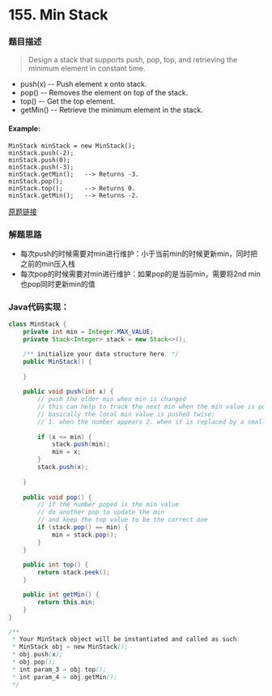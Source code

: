 # 155. Min Stack

### 题目描述

> Design a stack that supports push, pop, top, and retrieving the minimum element in constant time.
- push(x) -- Push element x onto stack.
- pop() -- Removes the element on top of the stack.
- top() -- Get the top element.
- getMin() -- Retrieve the minimum element in the stack.

#### Example:
    MinStack minStack = new MinStack();
    minStack.push(-2);
    minStack.push(0);
    minStack.push(-3);
    minStack.getMin();   --> Returns -3.
    minStack.pop();
    minStack.top();      --> Returns 0.
    minStack.getMin();   --> Returns -2.




[原题链接](https://leetcode.com/problems/min-stack/)

### 解题思路
- 每次push的时候需要对min进行维护：小于当前min的时候更新min，同时把之前的min压入栈
- 每次pop的时候需要对min进行维护：如果pop的是当前min，需要将2nd min也pop同时更新min的值

### Java代码实现：

```java
class MinStack {
    private int min = Integer.MAX_VALUE;
    private Stack<Integer> stack = new Stack<>();

    /** initialize your data structure here. */
    public MinStack() {
    
    }
    
    public void push(int x) {
        // push the older min when min is changed
        // this can help to track the next min when the min value is poped
        // basically the local min value is pushed twise:
        // 1. when the number appears 2. when it is replaced by a smaller value regarding min
        
        if (x <= min) {
            stack.push(min);
            min = x;
        }
        stack.push(x);
        
    }
    
    public void pop() {
        // if the number poped is the min value
        // do another pop to update the min
        // and keep the top value to be the correct one
        if (stack.pop() == min) {
            min = stack.pop();
        }
    }
    
    public int top() {
        return stack.peek();
    }

    public int getMin() {
        return this.min;
    }
}

/**
 * Your MinStack object will be instantiated and called as such:
 * MinStack obj = new MinStack();
 * obj.push(x);
 * obj.pop();
 * int param_3 = obj.top();
 * int param_4 = obj.getMin();
 */
```



